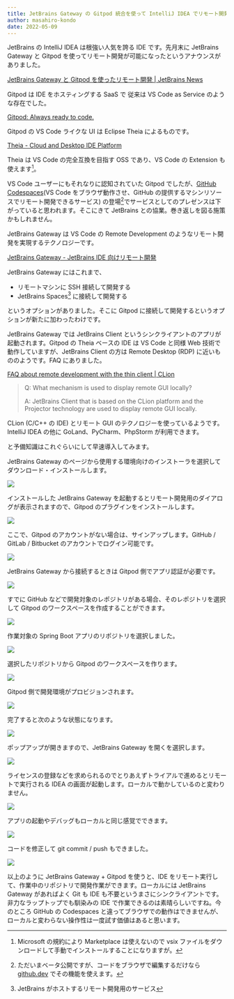 ```yaml
---
title: JetBrains Gateway の Gitpod 統合を使って IntelliJ IDEA でリモート開発する
author: masahiro-kondo
date: 2022-05-09
---
```


JetBrains の IntelliJ IDEA は根強い人気を誇る IDE です。先月末に JetBrains Gateway と Gitpod を使ってリモート開発が可能になったというアナウンスがありました。

[JetBrains Gateway と Gitpod を使ったリモート開発 | JetBrains News](https://blog.jetbrains.com/ja/blog/2022/04/28/jetbrains_partners_with_gitpod/)

Gitpod は IDE をホスティングする SaaS で 従来は VS Code as Service のような存在でした。

[Gitpod: Always ready to code.](https://www.gitpod.io/)

Gitpod の VS Code ライクな UI は Eclipse Theia によるものです。

[Theia - Cloud and Desktop IDE Platform](https://theia-ide.org/)

Theia は VS Code の完全互換を目指す OSS であり、VS Code の Extension も使えます[^1]。

[^1]: Microsoft の規約により Marketplace は使えないので vsix ファイルをダウンロードして手動でインストールすることになりますが。 

VS Code ユーザーにもそれなりに認知されていた Gitpod でしたが、[GitHub Codespaces](https://github.co.jp/features/codespaces)(VS Code をブラウザ動作させ、GitHub の提供するマシンリソースでリモート開発できるサービス) の登場[^2]でサービスとしてのプレゼンスは下がっていると思われます。そこにきて JetBrains との協業。巻き返しを図る施策かもしれません。

[^2]: ただいまベータ公開ですが、コードをブラウザで編集するだけなら [github.dev](https://github.dev/) でその機能を使えます。

JetBrains Gateway は VS Code の Remote Development のようなリモート開発を実現するテクノロジーです。

[JetBrains Gateway - JetBrains IDE 向けリモート開発](https://www.jetbrains.com/ja-jp/remote-development/gateway/)

JetBrains Gateway にはこれまで、

- リモートマシンに SSH 接続して開発する
- JetBrains Spaces[^3] に接続して開発する

というオプションがありました。そこに Gitpod に接続して開発するというオプションが新たに加わったわけです。

[^3]: JetBrains がホストするリモート開発用のサービス

JetBrains Gateway では JetBrains Client というシンクライアントのアプリが起動されます。Gitpod の Theia ベースの IDE は VS Code と同様 Web 技術で動作していますが、JetBrains Client の方は Remote Desktop (RDP) に近いもののようです。FAQ にありました。

[FAQ about remote development with the thin client | CLion](https://www.jetbrains.com/help/clion/faq-about-remote-development.html#telemetry)

> Q: What mechanism is used to display remote GUI locally?
>
> A: JetBrains Client that is based on the CLion platform and the Projector technology are used to display remote GUI locally.

CLion (C/C++ の IDE) とリモート GUI のテクノロジーを使っているようです。IntelliJ IDEA の他に GoLand、PyCharm、PhpStorm が利用できます。

と予備知識はこれぐらいにして早速導入してみます。

JetBrains Gateway のページから使用する環境向けのインストーラを選択してダウンロード・インストールします。

![](https://i.gyazo.com/4acc801451b3cbf6b3c70a6aa77bfe4b.png)

インストールした JetBrains Gateway を起動するとリモート開発用のダイアログが表示されますので、Gitpod のプラグインをインストールします。

![](https://i.gyazo.com/00cdf22318f35f4ea776f44b1d640043.png)

ここで、Gitpod のアカウントがない場合は、サインアップします。GitHub / GitLab / Bitbucket のアカウントでログイン可能です。

![](https://i.gyazo.com/d07b69fd4a9c9d649043bb66b99aa181.png)

JetBrains Gateway から接続するときは Gitpod 側でアプリ認証が必要です。

![](https://i.gyazo.com/09d9a8d4c8bf9ae3e7fbabaa9af9f23f.png)

すでに GitHub などで開発対象のレポジトリがある場合、そのレポジトリを選択して Gitpod のワークスペースを作成することができます。

![](https://gyazo.com/ee9970a5388c5e03f4beca182522d15a.png)

作業対象の Spring Boot アプリのリポジトリを選択しました。

![](https://i.gyazo.com/29ae23800a08aa6ff494f46a5cdb6311.png)

選択したリポジトリから Gitpod のワークスペースを作ります。

![](https://gyazo.com/236630e61704cfa9f2bcff6d735f6385.png)

Gitpod 側で開発環境がプロビジョンされます。

![](https://i.gyazo.com/e8081301ad1a635729196a80365af139.png)

完了すると次のような状態になります。

![](https://gyazo.com/8cf314358f940282f887fdbee4762961.png)

ポップアップが開きますので、JetBrains Gateway を開くを選択します。

![](https://i.gyazo.com/1da3cc1212c535982032d4a21f82c8a2.png)

ライセンスの登録などを求められるのでとりあえずトライアルで進めるとリモートで実行される IDEA の画面が起動します。ローカルで動かしているのと変わりません。

![](https://i.gyazo.com/98e9eae287131fb054ca1ae6da027a73.png)

アプリの起動やデバッグもローカルと同じ感覚でできます。

![](https://i.gyazo.com/543d5622e6957d7d691359d995f46c1f.png)

コードを修正して git commit / push もできました。

![](https://i.gyazo.com/1c77e173f4ef14b876156b4ee320eb68.png)

以上のように JetBrains Gateway + Gitpod を使うと、IDE をリモート実行して、作業中のリポジトリで開発作業ができます。ローカルには JetBrains Gateway があればよく Git も IDE も不要というまさにシンクライアントです。非力なラップトップでも馴染みの IDE で作業できるのは素晴らしいですね。今のところ GitHub の Codespaces と違ってブラウザでの動作はできませんが、ローカルと変わらない操作性は一度試す価値はあると思います。
